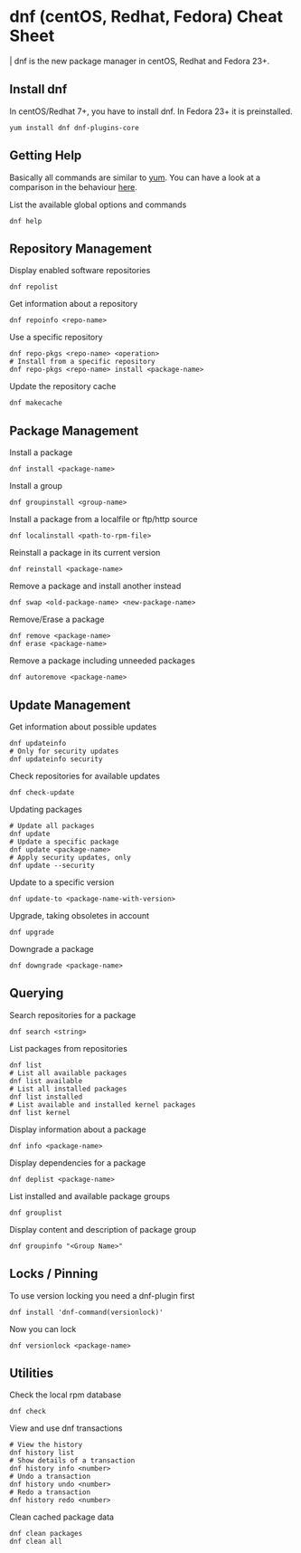 # dnf (centOS, Redhat, Fedora) Cheat Sheet

| dnf is the new package manager in centOS, Redhat and Fedora 23+.

## Install dnf

In centOS/Redhat 7+, you have to install dnf. In Fedora 23+ it is preinstalled.

```
yum install dnf dnf-plugins-core
```

## Getting Help

Basically all commands are similar to [yum](./yum.md). You can have a look at a comparison in the behaviour [here](http://dnf.readthedocs.io/en/latest/cli_vs_yum.html).

List the available global options and commands

```
dnf help
```

## Repository Management

Display enabled software repositories

```
dnf repolist
```

Get information about a repository

```
dnf repoinfo <repo-name>
```

Use a specific repository

```
dnf repo-pkgs <repo-name> <operation>
# Install from a specific repository
dnf repo-pkgs <repo-name> install <package-name>
```

Update the repository cache

```
dnf makecache
```

## Package Management

Install a package

```
dnf install <package-name>
```

Install a group

```
dnf groupinstall <group-name>
```

Install a package from a localfile or ftp/http source

```
dnf localinstall <path-to-rpm-file>
```

Reinstall a package in its current version

```
dnf reinstall <package-name>
```

Remove a package and install another instead

```
dnf swap <old-package-name> <new-package-name>
```

Remove/Erase a package

```
dnf remove <package-name>
dnf erase <package-name>
```

Remove a package including unneeded packages

```
dnf autoremove <package-name>
```

## Update Management

Get information about possible updates

```
dnf updateinfo
# Only for security updates
dnf updateinfo security
```

Check repositories for available updates

```
dnf check-update
```

Updating packages

```
# Update all packages
dnf update
# Update a specific package
dnf update <package-name>
# Apply security updates, only
dnf update --security
```

Update to a specific version

```
dnf update-to <package-name-with-version>
```

Upgrade, taking obsoletes in account

```
dnf upgrade
```

Downgrade a package
```
dnf downgrade <package-name>
```

## Querying

Search repositories for a package
```
dnf search <string>
```

List packages from repositories

```
dnf list
# List all available packages
dnf list available
# List all installed packages
dnf list installed
# List available and installed kernel packages
dnf list kernel
```

Display information about a package

```
dnf info <package-name>
```

Display dependencies for a package

```
dnf deplist <package-name>
```

List installed and available package groups

```
dnf grouplist
```

Display content and description of package group

```
dnf groupinfo "<Group Name>"
```

## Locks / Pinning

To use version locking you need a dnf-plugin first

```
dnf install 'dnf-command(versionlock)'
```

Now you can lock

```
dnf versionlock <package-name>
```

## Utilities

Check the local rpm database

```
dnf check
```

View and use dnf transactions

```
# View the history
dnf history list
# Show details of a transaction
dnf history info <number>
# Undo a transaction
dnf history undo <number>
# Redo a transaction
dnf history redo <number>
```

Clean cached package data
```
dnf clean packages
dnf clean all
```
